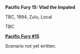 **Pacific Fury 15: Vlad the Impaled**

TBC, 1994, Zulu, Local

TBC

**<u>Pacific Fury \#15</u>**

Scenario not yet written.
